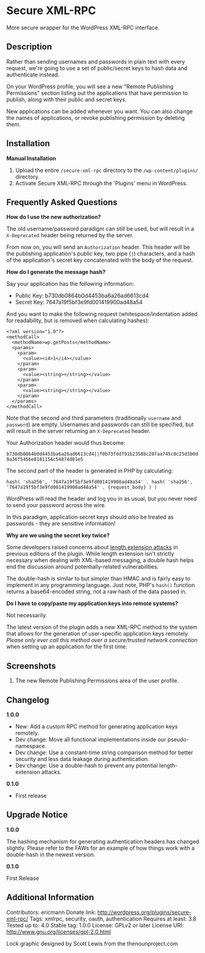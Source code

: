 Secure XML-RPC
==============

More secure wrapper for the WordPress XML-RPC interface.

Description
-----------

Rather than sending usernames and passwords in plain text with every request, we're going to use a set of public/secret keys to hash data and authenticate instead.

On your WordPress profile, you will see a new "Remote Publishing Permissions" section listing out the applications that have permission to publish, along with their public and secret keys.

New applications can be added whenever you want.  You can also change the names of applications, or revoke publishing permission by deleting them.

Installation
------------

**Manual Installation**

1. Upload the entire `/secure-xml-rpc` directory to the `/wp-content/plugins/` directory.
2. Activate Secure XML-RPC through the 'Plugins' menu in WordPress.

Frequently Asked Questions
--------------------------

**How do I use the new authorization?**

The old username/password paradigm can still be used, but will result in a `X-Deprecated` header being returned by the server.

From now on, you will send an `Authorization` header.  This header will be the publishing application's public key, two pipe (`|`) characters, and a hash of the application's secret key concatenated with the body of the request.

**How do I generate the message hash?**

Say your application has the following information:
* Public Key: b730db0864b0d4453ba6a26ad6613cd4
* Secret Key: 7647a19f5bf3e9fd001419900ad48a54

And you want to make the following request (whitespace/indentation added for readability, but is removed when calculating hashes):

```
<?xml version="1.0"?>
<methodCall>
  <methodName>wp.getPosts</methodName>
  <params>
    <param>
      <value><i4>1</i4></value>
    </param>
    <param>
      <value><string></string></value>
    </param>
    <param>
      <value><string></string></value>
    </param>
  </params>
</methodCall>
```

Note that the second and third parameters (traditionally `username` and `password`) are empty.  Usernames and passwords can still be specified, but will result in the server returning an `X-Deprecated` header.

Your Authorization header would thus become:

`b730db0864b0d4453ba6a26ad6613cd4||f0b73fddf91b2358bc28faa745c8c25d3b0d9a36f5456e8181154c54874d81e5`

The second part of the header is generated in PHP by calculating:

`hash( 'sha256', '7647a19f5bf3e9fd001419900ad48a54' . hash( 'sha256', '7647a19f5bf3e9fd001419900ad48a54' . {request_body} ) )`

WordPress will read the header and log you in as usual, but you never need to send your password across the wire.

In this paradigm, application secret keys should _also_ be treated as passwords - they are sensitive information!

**Why are we using the secret key twice?**

Some developers raised concerns about [length extension attacks](https://blog.whitehatsec.com/hash-length-extension-attacks/) in previous editions of the plugin. While length extension isn't strictly necessary when dealing with XML-based messaging, a double hash helps end the discussion around potentially-related vulnerabilities.

The double-hash is similar to but simpler than HMAC and is fairly easy to implement in any programming language. Just note, PHP's `hash()` function returns a base64-encoded string, not a raw hash of the data passed in.

**Do I have to copy/paste my application keys into remote systems?**

Not necessarily.

The latest version of the plugin adds a new XML-RPC method to the system that allows for the generation of user-specific application keys remotely. _Please only ever call this method over a secure/trusted network connection_ when setting up an application for the first time.

Screenshots
-----------

1. The new Remote Publishing Permissions area of the user profile.

Changelog
---------

**1.0.0**

- New: Add a custom RPC method for generating application keys remotely.
- Dev change: Move all functional implementations inside our pseudo-namespace.
- Dev change: Use a constant-time string comparison method for better security and less data leakage during authentication.
- Dev change: Use a double-hash to prevent any potential length-extension attacks.

**0.1.0**

- First release

Upgrade Notice
--------------

**1.0.0**

The hashing mechanism for generating authentication headers has changed slightly. Please refer to the FAWs for an example of how things work with a double-hash in the newest version.

**0.1.0**

First Release

Additional Information
----------------------

Contributors:      ericmann
Donate link:       http://wordpress.org/plugins/secure-xml-rpc/
Tags:              xmlrpc, security, oauth, authentication
Requires at least: 3.8
Tested up to:      4.0
Stable tag:        1.0.0
License:           GPLv2 or later
License URI:       http://www.gnu.org/licenses/gpl-2.0.html

Lock graphic designed by Scott Lewis from the thenounproject.com